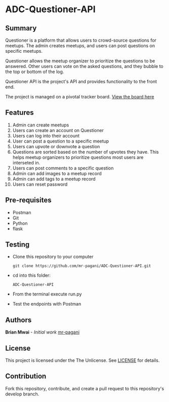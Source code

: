 # ADC-Questioner-API

Summary
---------------
Questioner is a platform that allows users to crowd-source questions for meetups. The admin creates meetups, and users can post questions on specific meetups.

Questioner allows the meetup organizer to prioritize the questions to be answered. Other users can vote on the asked questions, and they bubble to the top or bottom of the log.

Questioner API is the project's API and provides functionality to the front end.

The project is managed on a pivotal tracker board. [View the board here](https://www.pivotaltracker.com/n/projects/2235290)



Features
----------------
1. Admin can create meetups
2. Users can create an account on Questioner
3. Users can log into their account
4. User can post a question to a specific meetup
5. Users can upvote or downvote a question
6. Questions are sorted based on the number of upvotes they have. This helps meetup organizers to prioritize questions most users are interseted in.
7. Users can post comments to a specific question
8. Admin can add images to a meetup record
9. Admin can add tags to a meetup record
10. Users can reset password

Pre-requisites
-------------
- Postman
- Git
- Python
- flask

Testing
----------------
- Clone this repository to your computer
    ```
    git clone https://github.com/mr-pagani/ADC-Questioner-API.git
    ```

- cd into this folder:
    ```
    ADC-Questioner-API
    ```

- From the terminal execute run.py

- Test the endpoints with Postman

Authors
----------------
**Brian Mwai** - _Initial work_ [mr-pagani](https://github.com/mr-pagani)

License
----------
This project is licensed under the The Unlicense. See [LICENSE](https://github.com/mr-pagani/ADC-Questioner/blob/master/LICENSE) for details.

Contribution
---------------
Fork this repository, contribute, and create a pull request to this repository's develop branch.